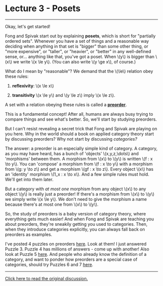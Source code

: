 # Lecture 3 - Posets
---------

Okay, let's get started!

Fong and Spivak start out by explaining **posets**, which is short for
"partially ordered sets".  Whenever you have a set of things and a
reasonable way deciding when anything in that set is "bigger" than
some other thing, or "more expensive", or "taller", or "heavier", or
"better" in any well-defined sense, or... anything like that, you've
got a poset.  When \\(y\\) is bigger than \\(x\\) we write \\(x \le
y\\).  (You can also write \\(y \ge x\\), of course.)

What do I mean by "reasonable"?  We demand that the \\(\le\\) relation
obey these rules:

1.  **reflexivity**: \\(x \le x\\)

2.  **transitivity** \\(x \le y\\) and \\(y \le z\\) imply \\(x \le
    z\\).

A set with a relation obeying these rules is called a
**[preorder](https://en.wikipedia.org/wiki/Preorder)**.

This is a fundamental concept!  After all, humans are always busy
trying to compare things and see what's better.  So, we'll start by
studying preorders.

But I can't resist revealing a secret trick that Fong and Spivak are
playing on you here.  Why in the world should a book on applied
category theory start by discussing preorders?  Why not start by
discussing _categories?_

The answer: a preorder is an especially simple kind of category.  A
category, as you may have heard, has a bunch of 'objects'
\\(x,y,z,\dots\\) and 'morphisms' between them.  A morphism from
\\(x\\) to \\(y\\) is written \\(f : x \to y\\).  You can 'compose' a
morphism from \\(f : x \to y\\) with a morphism from \\(g: y \to z\\)
and get a morphism \\(gf : x \to z\\).  Every object \\(x\\) has an
'identity' morphism \\(1_x : x \to x\\).  And a few simple rules must
hold.  We'll get into them later.

But a category with _at most one_ morphism from any object \\(x\\) to
any object \\(y\\) is really just a preorder!  If there's a morphism
from \\(x\\) to \\(y\\) we simply write \\(x \le y\\).  We don't need
to give the morphism a name because there's at most one from \\(x\\)
to \\(y\\).

So, the study of preorders is a baby version of category theory, where
everything gets much easier!  And when Fong and Spivak are teaching
you about preorders, they're sneakily getting you used to categories.
Then, when they introduce categories explicitly, you can always fall
back on preorders as examples.

I've posted 4 puzzles on preorders
[here](https://forum.azimuthproject.org/discussion/comment/15878/#Comment_15878).
Look at them!  I just answered Puzzle 3.  Puzzle 4 has millions of
answers - come up with another!  Also look at Puzzle 5
[here](https://forum.azimuthproject.org/discussion/comment/15954/#Comment_15954).
And people who already know the definition of a category, and want to
ponder how preorders are a special case of categories, should try
Puzzles 6 and 7
[here](https://forum.azimuthproject.org/discussion/comment/16077/#Comment_16077).

---

[Click here to read the original
discussion.](https://forum.azimuthproject.org/discussion/1812/lecture-3-chapter-1-posets/p1)
